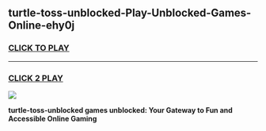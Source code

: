
## turtle-toss-unblocked-Play-Unblocked-Games-Online-ehy0j
<h3>
<a href="https://premium76.site?title=turtle-toss-unblocked&ref=25A">CLICK TO PLAY</a></h3>
<hr>

<h3>
<a href="https://premium76.site?title=turtle-toss-unblocked&ref=25A">CLICK 2 PLAY</a>
  
</h3>

<a href="https://premium76.site?title=turtle-toss-unblocked&ref=25A"><img src="https://clearcache.store/games.png"></a>


**turtle-toss-unblocked games unblocked: Your Gateway to Fun and Accessible Online Gaming**
